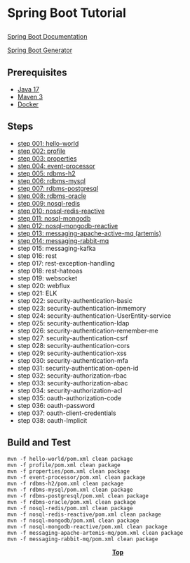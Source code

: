 # <p aligin="cenetr">Spring Boot Tutorial</p>

[Spring Boot Documentation](https://spring.io/projects/spring-boot)

[Spring Boot Generator](https://start.spring.io/)

## Prerequisites

* [Java 17](https://www.oracle.com/de/java/technologies/downloads/)
* [Maven 3](https://maven.apache.org/index.html) 
* [Docker](https://www.docker.com/)

## Steps

* [step 001: hello-world](hello-world)
* [step 002: profile](profile)
* [step 003: properties](properties)
* [step 004: event-processor](event-processor)
* [step 005: rdbms-h2](rdbms-h2)
* [step 006: rdbms-mysql](rdbms-mysql)
* [step 007: rdbms-postgresql](rdbms-postgresql)
* [step 008: rdbms-oracle](rdbms-oracle)
* [step 009: nosql-redis](nosql-redis)
* [step 010: nosql-redis-reactive](nosql-redis-reactive)
* [step 011: nosql-mongodb](nosql-mongodb)
* [step 012: nosql-mongodb-reactive](nosql-mongodb-reactive)
* [step 013: messaging-apache-active-mq (artemis)](messaging-apache-artemis-mq)
* [step 014: messaging-rabbit-mq](messaging-rabbit-mq)
* step 015: messaging-kafka
* step 016: rest
* step 017: rest-exception-handling
* step 018: rest-hateoas
* step 019: websocket
* step 020: webflux
* step 021: ELK
* step 022: security-authentication-basic
* step 023: security-authentication-inmemory
* step 024: security-authentication-UserEntity-service
* step 025: security-authentication-ldap
* step 026: security-authentication-remember-me
* step 027: security-authentication-csrf
* step 028: security-authentication-cors
* step 029: security-authentication-xss
* step 030: security-authentication-mfa
* step 031: security-authentication-open-id
* step 032: security-authorization-rbac
* step 033: security-authorization-abac
* step 034: security-authorization-acl
* step 035: oauth-authorization-code
* step 036: oauth-password
* step 037: oauth-client-credentials
* step 038: oauth-Implicit

## Build and Test

```shell
mvn -f hello-world/pom.xml clean package
mvn -f profile/pom.xml clean package
mvn -f properties/pom.xml clean package
mvn -f event-processor/pom.xml clean package
mvn -f rdbms-h2/pom.xml clean package
mvn -f rdbms-mysql/pom.xml clean package
mvn -f rdbms-postgresql/pom.xml clean package
mvn -f rdbms-oracle/pom.xml clean package
mvn -f nosql-redis/pom.xml clean package
mvn -f nosql-redis-reactive/pom.xml clean package
mvn -f nosql-mongodb/pom.xml clean package
mvn -f nosql-mongodb-reactive/pom.xml clean package
mvn -f messaging-apache-artemis-mq/pom.xml clean package
mvn -f messaging-rabbit-mq/pom.xml clean package
```

**<p align="center"> [Top](#spring-boot-tutorial) </p>**